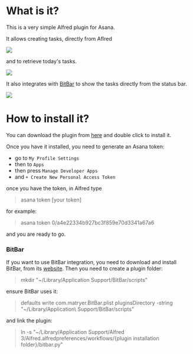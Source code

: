 # What is it?
This is a very simple Alfred plugin for Asana.

It allows creating tasks, directly from Aflred

![](.github/2.png)

and to retrieve today's tasks.

![](.github/1.png)

It also integrates with [BitBar](https://getbitbar.com) to show the tasks directly from the status bar.

![](.github/3.png)

# How to install it?

You can download the plugin from [here](https://github.com/lucaquerella/asana-alfred/releases/download/v0.1/Asana.alfredworkflow) and double click to install it.

Once you have it installed, you need to generate an Asana token:

- go to `My Profile Settings`
- then to `Apps`
- then press `Manage Developer Apps`
- and `+ Create New Personal Access Token`

once you have the token, in Alfred type 

> asana token [your token]

for example:

> asana token 0/a4e22334b927bc3f859e70d3341a67a6

and you are ready to go.

### BitBar

If you want to use BitBar integration, you need to download and install BitBar, from its [website](https://getbitbar.com). 
Then you need to create a plugin folder:

> mkdir "~/Library/Application Support/BitBar/scripts"

ensure BitBar uses it:

> defaults write com.matryer.BitBar.plist pluginsDirectory -string "~/Library/Application\ Support/BitBar/scripts"


and link the plugin: 

> ln -s "~/Library/Application Support/Alfred 3/Alfred.alfredpreferences/workflows/{plugin installation folder}/bitbar.py"

